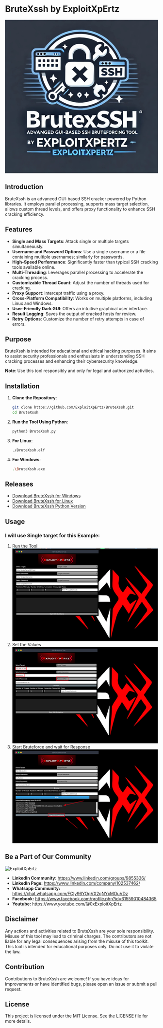 # BruteXssh by ExploitXpErtz

![BruteXssh](https://raw.githubusercontent.com/ExploitXpErtz/BruteXssh/main/brutexssh.jpeg)

## Introduction
BruteXssh is an advanced GUI-based SSH cracker powered by Python libraries. It employs parallel processing, supports mass target selection, allows custom thread levels, and offers proxy functionality to enhance SSH cracking efficiency.

## Features
- **Single and Mass Targets**: Attack single or multiple targets simultaneously.
- **Username and Password Options**: Use a single username or a file containing multiple usernames; similarly for passwords.
- **High-Speed Performance**: Significantly faster than typical SSH cracking tools available online.
- **Multi-Threading**: Leverages parallel processing to accelerate the cracking process.
- **Customizable Thread Count**: Adjust the number of threads used for cracking.
- **Proxy Support**: Intercept traffic using a proxy.
- **Cross-Platform Compatibility**: Works on multiple platforms, including Linux and Windows.
- **User-Friendly Dark GUI**: Offers an intuitive graphical user interface.
- **Result Logging**: Saves the output of cracked hosts for review.
- **Retry Options**: Customize the number of retry attempts in case of errors.

## Purpose
BruteXssh is intended for educational and ethical hacking purposes. It aims to assist security professionals and enthusiasts in understanding SSH cracking processes and enhancing their cybersecurity knowledge.

**Note**: Use this tool responsibly and only for legal and authorized activities.

## Installation

1. **Clone the Repository**:
    ```bash
    git clone https://github.com/ExploitXpErtz/BruteXssh.git
    cd BruteXssh
    ```
2. **Run the Tool Using Python**:
    ```bash
    python3 BruteXssh.py
    ```
3. **For Linux**:
    ```bash
    ./BruteXssh.elf
    ```
4. **For Windows**:
    ```bash
    .\BruteXssh.exe
    ```

## Releases
- [Download BruteXssh for Windows](https://github.com/ExploitXpErtz/BruteXssh/releases/latest/download/BruteXssh.exe)
- [Download BruteXssh for Linux](https://github.com/ExploitXpErtz/BruteXssh/releases/latest/download/BruteXssh.elf)
- [Download BruteXssh Python Version](https://github.com/ExploitXpErtz/BruteXssh/releases/latest/download/BruteXssh.py)

## Usage
### I will use Single target for this Example:
1. Run the Tool
![Step One](https://raw.githubusercontent.com/ExploitXpErtz/BruteXssh/main/1.png)
2. Set the Values
![Step Two](https://raw.githubusercontent.com/ExploitXpErtz/BruteXssh/main/2.png)
3. Start Bruteforce and wait for Response
![Step Three](https://raw.githubusercontent.com/ExploitXpErtz/BruteXssh/main/3.png)

## Be a Part of Our Community

![ExploitXpErtz](https://github.com/user-attachments/assets/a58fc0f8-4820-4e33-83dc-8471bf4d05d2)


- **LinkedIn Community:** https://www.linkedin.com/groups/9855336/
- **LinkedIn Page:** https://www.linkedin.com/company/102537462/
- **Whatsapp Community:** https://chat.whatsapp.com/FCIy96YOqVX2qNYxMOuVDz
- **Facebook:** https://www.facebook.com/profile.php?id=61559010484365
- **Youtube:** https://www.youtube.com/@0xExploitXpErtz


## Disclaimer
Any actions and activities related to BruteXssh are your sole responsibility. Misuse of this tool may lead to criminal charges. The contributors are not liable for any legal consequences arising from the misuse of this toolkit. This tool is intended for educational purposes only. Do not use it to violate the law.

## Contribution
Contributions to BruteXssh are welcome! If you have ideas for improvements or have identified bugs, please open an issue or submit a pull request.

## License
This project is licensed under the MIT License. See the [LICENSE](LICENSE) file for more details.
